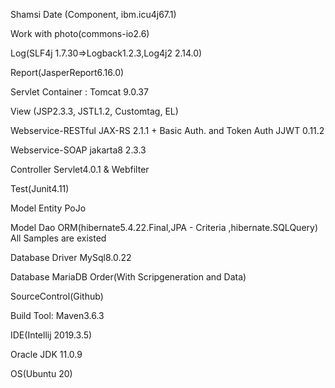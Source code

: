 Shamsi Date (Component, ibm.icu4j67.1)

Work with photo(commons-io2.6)

Log(SLF4j 1.7.30=>Logback1.2.3,Log4j2 2.14.0)

Report(JasperReport6.16.0)

Servlet Container : Tomcat 9.0.37

View (JSP2.3.3, JSTL1.2, Customtag, EL)

Webservice-RESTful JAX-RS 2.1.1 + Basic Auth. and Token Auth JJWT 0.11.2

Webservice-SOAP jakarta8 2.3.3

Controller Servlet4.0.1 & Webfilter

Test(Junit4.11)

Model Entity PoJo

Model Dao ORM(hibernate5.4.22.Final,JPA - Criteria ,hibernate.SQLQuery) All Samples are existed

Database Driver MySql8.0.22

Database MariaDB Order(With Scripgeneration and Data)

SourceControl(Github)

Build Tool: Maven3.6.3

IDE(Intellij 2019.3.5)

Oracle JDK 11.0.9

OS(Ubuntu 20)
